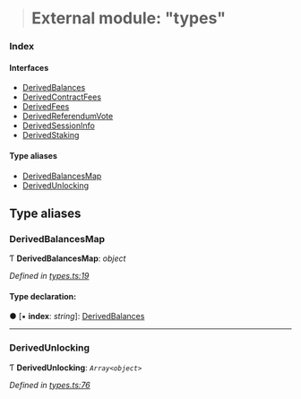 > # External module: "types"

### Index

#### Interfaces

* [DerivedBalances](../interfaces/_types_.derivedbalances.md)
* [DerivedContractFees](../interfaces/_types_.derivedcontractfees.md)
* [DerivedFees](../interfaces/_types_.derivedfees.md)
* [DerivedReferendumVote](../interfaces/_types_.derivedreferendumvote.md)
* [DerivedSessionInfo](../interfaces/_types_.derivedsessioninfo.md)
* [DerivedStaking](../interfaces/_types_.derivedstaking.md)

#### Type aliases

* [DerivedBalancesMap](_types_.md#derivedbalancesmap)
* [DerivedUnlocking](_types_.md#derivedunlocking)

## Type aliases

###  DerivedBalancesMap

Ƭ **DerivedBalancesMap**: *object*

*Defined in [types.ts:19](https://github.com/polkadot-js/api/blob/917168a/packages/api-derive/src/types.ts#L19)*

#### Type declaration:

● \[▪ **index**: *string*\]: [DerivedBalances](../interfaces/_types_.derivedbalances.md)

___

###  DerivedUnlocking

Ƭ **DerivedUnlocking**: *`Array<object>`*

*Defined in [types.ts:76](https://github.com/polkadot-js/api/blob/917168a/packages/api-derive/src/types.ts#L76)*
